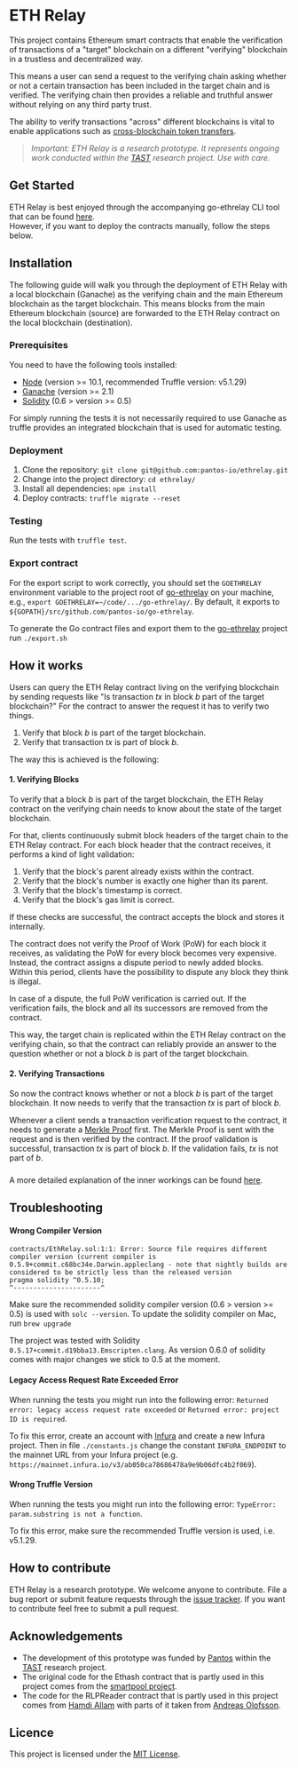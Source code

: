 # ETH Relay

This project contains Ethereum smart contracts that enable the verification of transactions of a "target"
blockchain on a different "verifying" blockchain in a trustless and decentralized way. 

This means a user can send a request to the verifying chain asking whether or not a certain transaction 
has been included in the target chain and is verified. The verifying chain then provides
a reliable and truthful answer without relying on any third party trust.

The ability to verify transactions "across" different blockchains is vital to enable applications such as 
[cross-blockchain token transfers](https://dsg.tuwien.ac.at/projects/tast/pub/tast-white-paper-5.pdf).
> _Important: ETH Relay is a research prototype. 
  It represents ongoing work conducted within the [TAST](https://dsg.tuwien.ac.at/projects/tast/) 
  research project. Use with care._

## Get Started
ETH Relay is best enjoyed through the accompanying go-ethrelay CLI tool that can be found
[here](https://github.com/pantos-io/go-ethrelay).  
However, if you want to deploy the contracts manually, follow the steps below.

## Installation
The following guide will walk you through the deployment of ETH Relay with a local blockchain (Ganache) 
as the verifying chain and the main Ethereum blockchain as the target blockchain. This means blocks from
the main Ethereum blockchain (source) are forwarded to the ETH Relay contract on the local blockchain (destination).

### Prerequisites
You need to have the following tools installed:
* [Node](https://nodejs.org/en/) (version >= 10.1, recommended Truffle version: v5.1.29)
* [Ganache](https://www.trufflesuite.com/ganache) (version >= 2.1)
* [Solidity](https://solidity.readthedocs.io/en/v0.5.17/installing-solidity.html) (0.6 > version >= 0.5)

For simply running the tests it is not necessarily required to use Ganache as truffle provides an integrated
blockchain that is used for automatic testing.

### Deployment
1. Clone the repository: `git clone git@github.com:pantos-io/ethrelay.git`
2. Change into the project directory: `cd ethrelay/`
3. Install all dependencies: `npm install`
4. Deploy contracts: `truffle migrate --reset`

### Testing
Run the tests with `truffle test`.

### Export contract
For the export script to work correctly,
you should set the `GOETHRELAY` environment variable to the project root of [go-ethrelay](https://github.com/pantos-io/go-ethrelay) on your machine, e.g.,
`export GOETHRELAY=~/code/.../go-ethrelay/`. By default, it exports to `${GOPATH}/src/github.com/pantos-io/go-ethrelay`.

To generate the Go contract files and export them to the [go-ethrelay](https://github.com/pantos-io/go-ethrelay) project run `./export.sh`

## How it works
Users can query the ETH Relay contract living on the verifying blockchain by sending requests like 
"Is transaction _tx_ in block _b_ part of the target blockchain?"
For the contract to answer the request it has to verify two things.
1. Verify that block _b_ is part of the target blockchain.
2. Verify that transaction _tx_ is part of block _b_.

The way this is achieved is the following:

#### 1. Verifying Blocks
To verify that a block _b_ is part of the target blockchain, the ETH Relay contract on the verifying 
chain needs to know about the state of the target blockchain. 

For that, clients continuously submit block headers of the target chain to the ETH Relay contract.
For each block header that the contract receives, it performs a kind of light validation:
   1. Verify that the block's parent already exists within the contract.
   2. Verify that the block's number is exactly one higher than its parent.
   3. Verify that the block's timestamp is correct.
   4. Verify that the block's gas limit is correct.
   
If these checks are successful, the contract accepts the block and stores it internally.
   
The contract does not verify the Proof of Work (PoW) for each block it receives, 
as validating the PoW for every block becomes very expensive. 
Instead, the contract assigns a dispute period to newly added blocks. Within this period, clients have the
possibility to dispute any block they think is illegal. 

In case of a dispute, the full PoW verification is carried out. 
If the verification fails, the block and all its successors are removed from the contract.
   
This way, the target chain is replicated within the ETH Relay contract on the verifying chain, 
so that the contract can reliably provide an answer to the question whether or not a block _b_ is part 
of the target blockchain.

#### 2. Verifying Transactions
So now the contract knows whether or not a block _b_ is part of the target blockchain.
It now needs to verify that the transaction _tx_ is part of block _b_.

Whenever a client sends a transaction verification request to the contract, 
it needs to generate a [Merkle Proof](https://dsg.tuwien.ac.at/projects/tast/pub/tast-white-paper-5.pdf) first. 
The Merkle Proof is sent with the request and is then verified by the contract.
If the proof validation is successful, transaction _tx_ is part of block _b_. If the validation fails,
_tx_ is not part of _b_.

###
A more detailed explanation of the inner workings can be found [here](https://dsg.tuwien.ac.at/projects/tast/pub/tast-white-paper-6.pdf). 

## Troubleshooting
#### Wrong Compiler Version
```
contracts/EthRelay.sol:1:1: Error: Source file requires different compiler version (current compiler is 0.5.9+commit.c68bc34e.Darwin.appleclang - note that nightly builds are considered to be strictly less than the released version
pragma solidity ^0.5.10;
^----------------------^
```
Make sure the recommended solidity compiler version (0.6 > version >= 0.5) is used with `solc --version`. 
To update the solidity compiler on Mac, run `brew upgrade`

The project was tested with Solidity `0.5.17+commit.d19bba13.Emscripten.clang`.
As version 0.6.0 of solidity comes with major changes we stick to 0.5 at the moment.

#### Legacy Access Request Rate Exceeded Error
When running the tests you might run into the following error: `Returned error: legacy access request rate exceeded` or `Returned error: project ID is required`.

To fix this error, create an account with [Infura](https://infura.io/register) and create a new Infura project. 
Then in file `./constants.js` change the constant `INFURA_ENDPOINT` to the mainnet URL from your Infura project (e.g. `https://mainnet.infura.io/v3/ab050ca78686478a9e9b06dfc4b2f069`).

#### Wrong Truffle Version
When running the tests you might run into the following error: `TypeError: param.substring is not a function`.

To fix this error, make sure the recommended Truffle version is used, i.e. v5.1.29.

## How to contribute
ETH Relay is a research prototype. We welcome anyone to contribute.
File a bug report or submit feature requests through the [issue tracker](https://github.com/pantos-io/ethrelay/issues). 
If you want to contribute feel free to submit a pull request.

## Acknowledgements
* The development of this prototype was funded by [Pantos](https://pantos.io/) within the [TAST](https://dsg.tuwien.ac.at/projects/tast/) research project.
* The original code for the Ethash contract that is partly used in this project comes from the [smartpool project](https://github.com/smartpool).
* The code for the RLPReader contract that is partly used in this project comes from [Hamdi Allam](https://github.com/hamdiallam/Solidity-RLP) with parts 
of it taken from [Andreas Olofsson](https://github.com/androlo/standard-contracts/blob/master/contracts/src/codec/RLP.sol).

## Licence
This project is licensed under the [MIT License](LICENSE).
